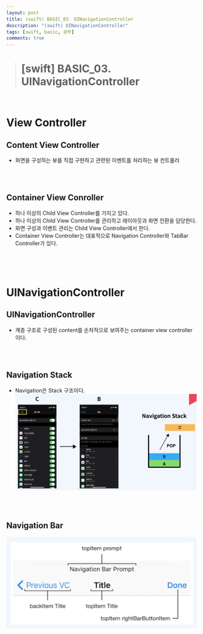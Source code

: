 ```yaml
---
layout: post
title: (swift) BASIC_03. UINavigationController
description: "(swift) UINavigationController"
tags: [swift, basic, 공부]
comments: true
---
```


> # [swift] BASIC_03. UINavigationController

<br>

# View Controller

## Content View Controller
 - 화면을 구성하는 뷰를 직접 구현하고 관련된 이벤트를 처리하는 뷰 컨트롤러

<br>
<br>

## Container View Conroller
 - 하나 이상의 Child View Controller를 가지고 있다.
 - 하나 이상의 Child View Controller를 관리하고 레이아웃과 화면 전환을 담당한다.
 - 화면 구성과 이벤트 관리는 Child View Controller에서 한다.
 - Container View Controller는 대표적으로 Navigation Controller와 TabBar Controller가 있다.

<br>
<br>
<br>

# UINavigationController

## UINavigationController
 - 계층 구조로 구성된 content를 순차적으로 보여주는 container view controller이다.

<br>
<br>

## Navigation Stack
 - Navigation은 Stack 구조이다.
![stack](../images/basic/03_UINavigationController/stack.png)

<br>
<br>

## Navigation Bar
![navigationBar](../images/basic/03_UINavigationController/navigationBar.png)